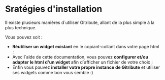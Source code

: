 
# Sratégies d'installation

Il existe plusieurs manières d´utiliser Gitribute, allant de la plus simple à la plus technique.

Vous pouvez soit :

- **Réutiliser un widget existant** en le copiant-collant dans votre page html ; 
- Avec l´aide de cette documentation, vous pouvez **configurer et/ou adapter le html d'un widget** afin d´afficher un fichier de votre choix ;
- Enfin vous pouvez **installer votre propre instance de Gitribute** et utiliser ses widgets comme bon vous semble :)
